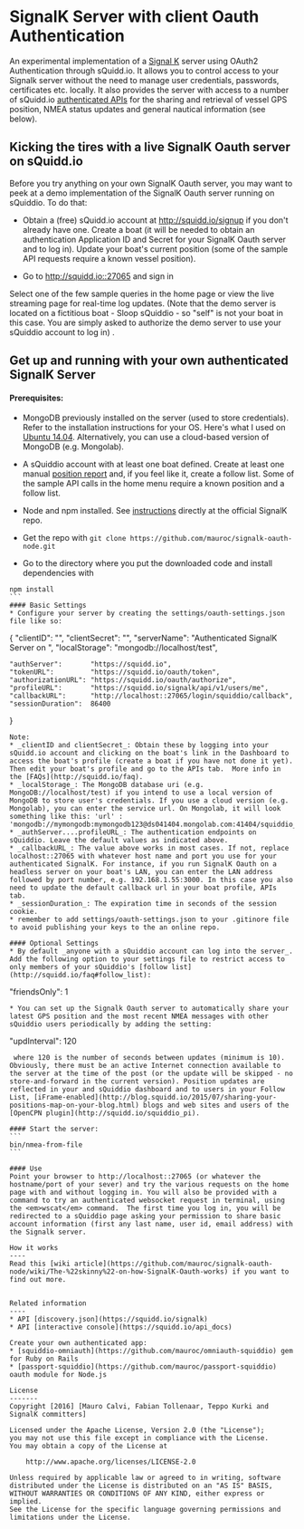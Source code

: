 SignalK Server with client Oauth Authentication
================

An experimental implementation of a [Signal K](http://signalk.org) server using OAuth2 Authentication through sQuidd.io.
It allows you to control access to your Signalk server without the need to manage user credentials, passwords, certificates etc. locally. It also provides the server with access to a number of sQuidd.io [authenticated APIs](http://squidd.io/api_docs) for the sharing and retrieval of vessel GPS position, NMEA status updates and general nautical information (see below).

Kicking the tires with a live SignalK Oauth server on sQuidd.io
------------------

Before you try anything on your own SignalK Oauth server, you may want to peek at a demo implementation of the SignalK Oauth server running on sQuiddio. To do that:

* Obtain a (free) sQuidd.io account at http://squidd.io/signup if you don't already have one. Create a boat (it will be needed to obtain an authentication Application ID and Secret for your SignalK Oauth server and to log in). Update your boat's current position (some of the sample API requests require a known vessel position).

* Go to http://squidd.io::27065 and sign in

Select one of the few sample queries in the home page or view the live streaming page for real-time log updates. (Note that the demo server is located on a fictitious boat - Sloop sQuiddio - so "self" is not your boat in this case. You are simply asked to authorize the demo server to use your sQuiddio account to log in)
                                                                                                                                                                       .

## Get up and running with your own authenticated SignalK Server

#### Prerequisites:
* MongoDB previously installed on the server (used to store credentials). Refer to the installation instructions for your OS. Here's what I used on [Ubuntu 14.04](https://www.digitalocean.com/community/tutorials/how-to-install-mongodb-on-ubuntu-14-04). Alternatively, you can use a cloud-based version of MongoDB (e.g. Mongolab).
* A sQuiddio account with at least one boat defined. Create at least one manual [position report](http://squidd.io/positions/new) and, if you feel like it, create a follow list. Some of the sample API calls in the home menu require a known position and a follow list.
* Node and npm installed. See [instructions](https://github.com/signalk/signalk-server-node) directly at the official SignalK repo.

* Get the repo with `git clone https://github.com/mauroc/signalk-oauth-node.git`

* Go to the directory where you put the downloaded code and install dependencies with
````
npm install
```
#### Basic Settings
* Configure your server by creating the settings/oauth-settings.json file like so:
````
{
    "clientID":       "<your sQuiddio Application ID>",
    "clientSecret":   "<your sQuiddio secret>",
    "serverName":     "Authenticated SignalK Server on <your boat name>",
    "localStorage":   "mongodb://localhost/test",

    "authServer":       "https://squidd.io",
    "tokenURL":         "https://squidd.io/oauth/token",
    "authorizationURL": "https://squidd.io/oauth/authorize",
    "profileURL":       "https://squidd.io/signalk/api/v1/users/me",
    "callbackURL":      "http://localhost::27065/login/squiddio/callback",
    "sessionDuration":  86400
}
````
Note:
* _clientID and clientSecret_: Obtain these by logging into your sQuidd.io account and clicking on the boat's link in the Dashboard to access the boat's profile (create a boat if you have not done it yet). Then edit your boat's profile and go to the APIs tab.  More info in the [FAQs](http://squidd.io/faq).
* _localStorage_: The MongoDB database uri (e.g. MongoDB://localhost/test) if you intend to use a local version of MongoDB to store user's credentials. If you use a cloud version (e.g. Mongolab), you can enter the service url. On Mongolab, it will look something like this: 'url' : 'mongodb://mymongodb:mymongodb123@ds041404.mongolab.com:41404/squiddio_test'
* _authServer....profileURL_: The authentication endpoints on sQuiddio. Leave the default values as indicated above.
* _callbackURL_: The value above works in most cases. If not, replace localhost::27065 with whatever host name and port you use for your authenticated SignalK. For instance, if you run SignalK Oauth on a headless server on your boat's LAN, you can enter the LAN address followed by port number, e.g. 192.168.1.55:3000. In this case you also need to update the default callback url in your boat profile, APIs tab.
* _sessionDuration_: The expiration time in seconds of the session cookie.
* remember to add settings/oauth-settings.json to your .gitinore file to avoid publishing your keys to the an online repo.

#### Optional Settings
* By default _anyone with a sQuiddio account can log into the server_. Add the following option to your settings file to restrict access to only members of your sQuiddio's [follow list](http://squidd.io/faq#follow_list):
````
"friendsOnly": 1
````
* You can set up the Signalk Oauth server to automatically share your latest GPS position and the most recent NMEA messages with other sQuiddio users periodically by adding the setting:
````
 "updInterval": 120
````
 where 120 is the number of seconds between updates (minimum is 10). Obviously, there must be an active Internet connection available to the server at the time of the post (or the update will be skipped - no store-and-forward in the current version). Position updates are reflected in your and sQuiddio dashboard and to users in your Follow List, [iFrame-enabled](http://blog.squidd.io/2015/07/sharing-your-positions-map-on-your-blog.html) blogs and web sites and users of the [OpenCPN plugin](http://squidd.io/squiddio_pi).

#### Start the server:
```
bin/nmea-from-file
```

#### Use
Point your browser to http://localhost::27065 (or whatever the hostname/port of your sever) and try the various requests on the home page with and without logging in. You will also be provided with a command to try an authenticated websocket request in terminal, using the <em>wscat</em> command.  The first time you log in, you will be redirected to a sQuiddio page asking your permission to share basic account information (first any last name, user id, email address) with the Signalk server.

How it works
----
Read this [wiki article](https://github.com/mauroc/signalk-oauth-node/wiki/The-%22skinny%22-on-how-SignalK-Oauth-works) if you want to find out more.


Related information
----
* API [discovery.json](https://squidd.io/signalk)
* API [interactive console](https://squidd.io/api_docs)

Create your own authenticated app:
* [squiddio-omniauth](https://github.com/mauroc/omniauth-squiddio) gem for Ruby on Rails
* [passport-squiddio](https://github.com/mauroc/passport-squiddio) oauth module for Node.js

License
-------
Copyright [2016] [Mauro Calvi, Fabian Tollenaar, Teppo Kurki and SignalK committers]

Licensed under the Apache License, Version 2.0 (the "License");
you may not use this file except in compliance with the License.
You may obtain a copy of the License at

    http://www.apache.org/licenses/LICENSE-2.0

Unless required by applicable law or agreed to in writing, software
distributed under the License is distributed on an "AS IS" BASIS,
WITHOUT WARRANTIES OR CONDITIONS OF ANY KIND, either express or implied.
See the License for the specific language governing permissions and
limitations under the License.

